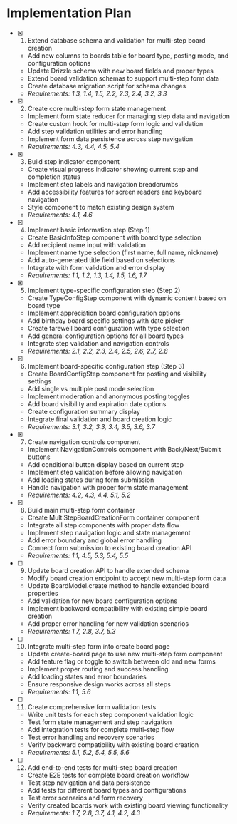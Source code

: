 # Implementation Plan

- [x] 1. Extend database schema and validation for multi-step board creation

  - Add new columns to boards table for board type, posting mode, and configuration options
  - Update Drizzle schema with new board fields and proper types
  - Extend board validation schemas to support multi-step form data
  - Create database migration script for schema changes
  - _Requirements: 1.3, 1.4, 1.5, 2.2, 2.3, 2.4, 3.2, 3.3_

- [x] 2. Create core multi-step form state management

  - Implement form state reducer for managing step data and navigation
  - Create custom hook for multi-step form logic and validation
  - Add step validation utilities and error handling
  - Implement form data persistence across step navigation
  - _Requirements: 4.3, 4.4, 4.5, 5.4_

- [x] 3. Build step indicator component

  - Create visual progress indicator showing current step and completion status
  - Implement step labels and navigation breadcrumbs
  - Add accessibility features for screen readers and keyboard navigation
  - Style component to match existing design system
  - _Requirements: 4.1, 4.6_

- [x] 4. Implement basic information step (Step 1)

  - Create BasicInfoStep component with board type selection
  - Add recipient name input with validation
  - Implement name type selection (first name, full name, nickname)
  - Add auto-generated title field based on selections
  - Integrate with form validation and error display
  - _Requirements: 1.1, 1.2, 1.3, 1.4, 1.5, 1.6, 1.7_

- [x] 5. Implement type-specific configuration step (Step 2)

  - Create TypeConfigStep component with dynamic content based on board type
  - Implement appreciation board configuration options
  - Add birthday board specific settings with date picker
  - Create farewell board configuration with type selection
  - Add general configuration options for all board types
  - Integrate step validation and navigation controls
  - _Requirements: 2.1, 2.2, 2.3, 2.4, 2.5, 2.6, 2.7, 2.8_

- [x] 6. Implement board-specific configuration step (Step 3)

  - Create BoardConfigStep component for posting and visibility settings
  - Add single vs multiple post mode selection
  - Implement moderation and anonymous posting toggles
  - Add board visibility and expiration date options
  - Create configuration summary display
  - Integrate final validation and board creation logic
  - _Requirements: 3.1, 3.2, 3.3, 3.4, 3.5, 3.6, 3.7_

- [x] 7. Create navigation controls component

  - Implement NavigationControls component with Back/Next/Submit buttons
  - Add conditional button display based on current step
  - Implement step validation before allowing navigation
  - Add loading states during form submission
  - Handle navigation with proper form state management
  - _Requirements: 4.2, 4.3, 4.4, 5.1, 5.2_

- [x] 8. Build main multi-step form container

  - Create MultiStepBoardCreationForm container component
  - Integrate all step components with proper data flow
  - Implement step navigation logic and state management
  - Add error boundary and global error handling
  - Connect form submission to existing board creation API
  - _Requirements: 1.1, 4.5, 5.3, 5.4, 5.5_

- [ ] 9. Update board creation API to handle extended schema

  - Modify board creation endpoint to accept new multi-step form data
  - Update BoardModel.create method to handle extended board properties
  - Add validation for new board configuration options
  - Implement backward compatibility with existing simple board creation
  - Add proper error handling for new validation scenarios
  - _Requirements: 1.7, 2.8, 3.7, 5.3_

- [ ] 10. Integrate multi-step form into create board page

  - Update create-board page to use new multi-step form component
  - Add feature flag or toggle to switch between old and new forms
  - Implement proper routing and success handling
  - Add loading states and error boundaries
  - Ensure responsive design works across all steps
  - _Requirements: 1.1, 5.6_

- [ ] 11. Create comprehensive form validation tests

  - Write unit tests for each step component validation logic
  - Test form state management and step navigation
  - Add integration tests for complete multi-step flow
  - Test error handling and recovery scenarios
  - Verify backward compatibility with existing board creation
  - _Requirements: 5.1, 5.2, 5.4, 5.5, 5.6_

- [ ] 12. Add end-to-end tests for multi-step board creation
  - Create E2E tests for complete board creation workflow
  - Test step navigation and data persistence
  - Add tests for different board types and configurations
  - Test error scenarios and form recovery
  - Verify created boards work with existing board viewing functionality
  - _Requirements: 1.7, 2.8, 3.7, 4.1, 4.2, 4.3_
